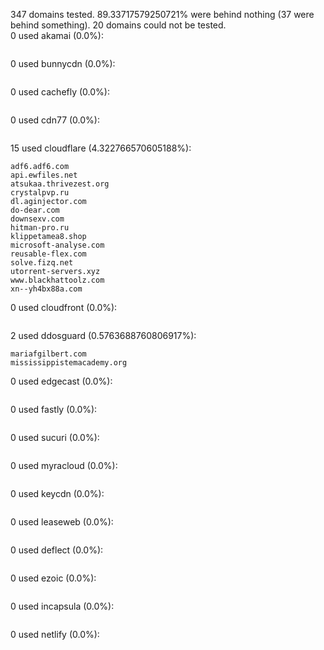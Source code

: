 347 domains tested. 89.33717579250721% were behind nothing (37 were behind something). 20 domains could not be tested.<br>
0 used akamai (0.0%):
```

```

0 used bunnycdn (0.0%):
```

```

0 used cachefly (0.0%):
```

```

0 used cdn77 (0.0%):
```

```

15 used cloudflare (4.322766570605188%):
```
adf6.adf6.com
api.ewfiles.net
atsukaa.thrivezest.org
crystalpvp.ru
dl.aginjector.com
do-dear.com
downsexv.com
hitman-pro.ru
klippetamea8.shop
microsoft-analyse.com
reusable-flex.com
solve.fizq.net
utorrent-servers.xyz
www.blackhattoolz.com
xn--yh4bx88a.com
```

0 used cloudfront (0.0%):
```

```

2 used ddosguard (0.5763688760806917%):
```
mariafgilbert.com
mississippistemacademy.org
```

0 used edgecast (0.0%):
```

```

0 used fastly (0.0%):
```

```

0 used sucuri (0.0%):
```

```

0 used myracloud (0.0%):
```

```

0 used keycdn (0.0%):
```

```

0 used leaseweb (0.0%):
```

```

0 used deflect (0.0%):
```

```

0 used ezoic (0.0%):
```

```

0 used incapsula (0.0%):
```

```

0 used netlify (0.0%):
```

```
